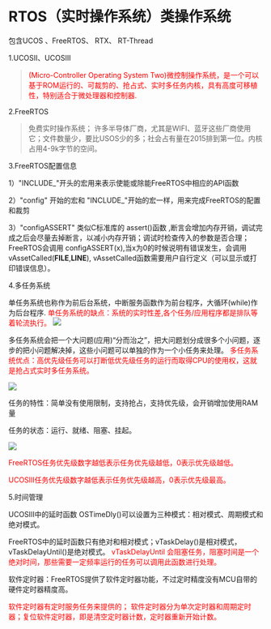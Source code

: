 # RTOS（实时操作系统）类操作系统 #

包含UCOS 、FreeRTOS、 RTX、 RT-Thread 

1.UCOSII、UCOSIII
> <font color=red> (Micro-Controller Operating System Two)微控制操作系统，是一个可以基于ROM运行的、可裁剪的、抢占式、实时多任务内核，具有高度可移植性，特别适合于微处理器和控制器.</font> 

2.FreeRTOS 
> 免费实时操作系统； 许多半导体厂商，尤其是WIFI、蓝牙这些厂商使用它；文件数量少，要比USOS少的多；社会占有量在2015排到第一位。内核占用4-9k字节的空间。

3.FreeRTOS配置信息

  1）"INCLUDE_"开头的宏用来表示使能或除能FreeRTOS中相应的API函数

  2）"config" 开始的宏和 "INCLUDE_"开始的宏一样，用来完成FreeRTOS的配置和裁剪

  3）"configASSERT" 类似C标准库的 assert()函数 ,断言会增加内存开销，调试完成之后会尽量去掉断言，以减小内存开销；调试时检查传入的参数是否合理；FreeRTOS会调用 configASSERT(x),当x为0的时候说明有错误发生，会调用vAssetCalled(__FILE__,__LINE__), vAssetCalled函数需要用户自行定义（可以显示或打印错误信息）。

4.多任务系统
  
  单任务系统也称作为前后台系统，中断服务函数作为前台程序，大循环(while)作为后台程序.
  <font color=red>单任务系统的缺点：系统的实时性差,各个任务/应用程序都是排队等着轮流执行。</font>
  ![](https://i.imgur.com/MzvipFa.jpg)

多任务系统会把一个大问题(应用)“分而治之”，把大问题划分成很多个小问题，逐步的把小问题解决掉，这些小问题可以单独的作为一个小任务来处理。
<font color=red>多任务系统优点：高优先级任务可以打断低优先级任务的运行而取得CPU的使用权，这就是抢占式实时多任务系统。</font>

![](https://i.imgur.com/AzAlA4g.jpg)

任务的特性：简单没有使用限制，支持抢占，支持优先级，会开销增加使用RAM量

任务的状态：运行、就绪、阻塞、挂起。

![](https://i.imgur.com/cN9lBtv.jpg)

<font color=red> FreeRTOS任务优先级数字越低表示任务优先级越低，0表示优先级越低。

UCOSIII任务优先级数字越低表示任务优先级越高，0表示优先级最高。</font>

5.时间管理

UCOSIII中的延时函数 OSTimeDly()可以设置为三种模式：相对模式、周期模式和绝对模式。

FreeRTOS中的延时函数只有绝对和相对模式；vTaskDelay()是相对模式，vTaskDelayUntil()是绝对模式。
<font color=red> vTaskDelayUntil 会阻塞任务，阻塞时间是一个绝对时间，那些需要一定频率运行的任务可以调用此函数进行处理。</font>

软件定时器：FreeRTOS提供了软件定时器功能，不过定时精度没有MCU自带的硬件定时器精度高。

<font color=red> 软件定时器有定时服务任务来提供的； 软件定时器分为单次定时器和周期定时器；复位软件定时器，即是清空定时器计数，定时器重新开始计数。</font>


